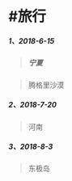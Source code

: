 # \#旅行

##### 1、2018-6-15

> ##### 宁夏

> 腾格里沙漠

##### 2、2018-7-20

> 河南

##### 3、2018-8-3

> 东极岛



